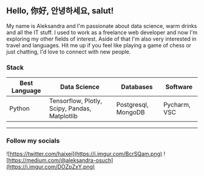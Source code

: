 ## Hello, 你好, 안녕하세요, salut!
My name is Aleksandra and I'm passionate about data science, warm drinks and all the IT stuff. I used to work as a freelance web developer and now I'm exploring my other fields of interest. Aside of that I'm also very interested in travel and languages. Hit me up if you feel like playing a game of chess or just chatting, I'd love to connect with new people.

### Stack
| Best Language | Data Science                        | Databases           | Software     |
|---------------|-------------------------------------|---------------------|--------------|
| Python        | Tensorflow, Plotly, Scipy, Pandas, Matplotlib  | Postgresql, MongoDB | Pycharm, VSC |

---
### Follow my socials 
![https://twitter.com/haixei](https://i.imgur.com/BcrSQam.png) 
![https://medium.com/@aleksandra-osuch](https://i.imgur.com/DOZpZxY.png)
